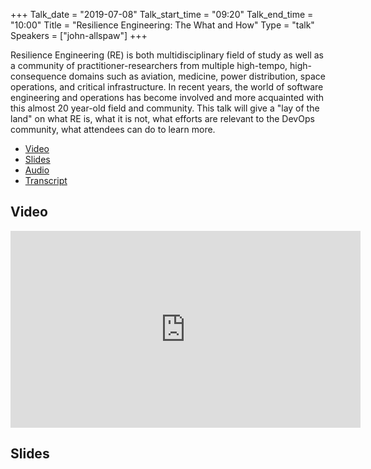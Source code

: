 +++
Talk_date = "2019-07-08"
Talk_start_time = "09:20"
Talk_end_time = "10:00"
Title = "Resilience Engineering: The What and How"
Type = "talk"
Speakers = ["john-allspaw"]
+++

Resilience Engineering (RE) is both multidisciplinary field of study as well as a community of practitioner-researchers from multiple high-tempo, high-consequence domains such as aviation, medicine, power distribution, space operations, and critical infrastructure. In recent years, the world of software engineering and operations has become involved and more acquainted with this almost 20 year-old field and community. This talk will give a "lay of the land" on what RE is, what it is not, what efforts are relevant to the DevOps community, what attendees can do to learn more.

* [Video](https://youtu.be/9f4-Z8Tasa8)
* [Slides](https://speakerdeck.com/jallspaw/resilience-engineering-how-and-what)
* [Audio](http://traffic.libsyn.com/devopsdays/resilience-engineeing-john-allspaw.mp3)
* [Transcript](/events/2019-washington-dc/transcripts/resilience-engineering.pdf)


## Video

<iframe width="560" height="315" src="https://www.youtube.com/embed/9f4-Z8Tasa8" frameborder="0" allow="accelerometer; autoplay; encrypted-media; gyroscope; picture-in-picture" allowfullscreen></iframe>

## Slides

<script async class="speakerdeck-embed" data-id="7e3f47066e4a426fb735b05e0faa37ce" data-ratio="1.77777777777778" src="//speakerdeck.com/assets/embed.js"></script>
